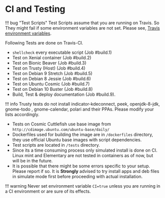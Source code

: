 # CI and Testing

!!! bug "Test Scripts"
    Test Scripts assume that you are running on Travis. So They might fail if some environment variables are not set. Please see, [Travis environment variables](https://docs.travis-ci.com/user/environment-variables/).

Following Tests are done on Travis-CI.

- `shellcheck` every executable script (Job #build.1)
- Test on Xenial container (Job #build.2)
- Test on Bionic Beaver (Job #build.3)
- Test on Trusty (Host) (Job #build.4)
- Test on Debian 9 Stretch (Job #build.5)
- Test on Debian 8 Jessie (Job #build.6)
- Test on Ubuntu Cosmic  (Job #build.7)
- Test on Debian 10 Buster (Job #build.8)
- Build, Test & deploy documentation (Job #build.9).

!!! info
    Trusty tests do not install indicator-kdeconnect, peek, openjdk-8-jdk, gnome-todo , gnome-calendar, polari and their PPAs. Please modify your lists accordingly.

- Tests on Cosmic Cuttlefish use base image from `http://cdimage.ubuntu.com/ubuntu-base/daily/`
- Dockerfiles used for building the image are in `/dockerfiles` directory, they use official Ubuntu base images with script dependencies.
- Test scripts are located in `/tests` directory.
- Since its a time consuming process only simulated install is done on CI. Linux mint and Elementary are not tested in containers as of now, but will be in the future.
- It is possible that there might be some errors specific to your setup. Please report if so. It is **Strongly** advised to try install apps and deb files in simulate mode first before proceeding with actual installation.

!!! warning
    Never set environment variable `CI=true` unless you are running in a CI environment or are sure of its effects.
